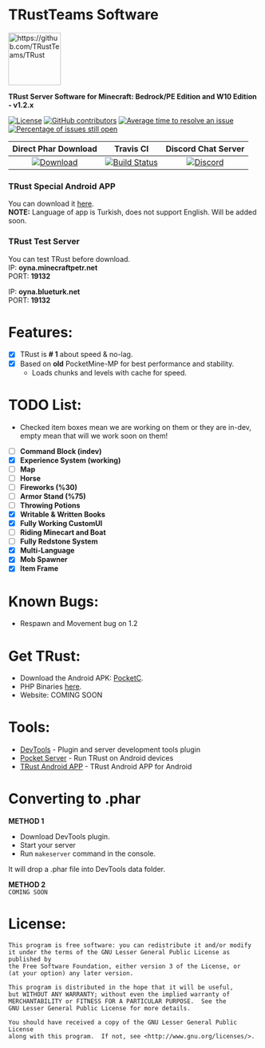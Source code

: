 # TRustTeams Software
<img src="https://i.hizliresim.com/2EMp8v.png" alt="https://github.com/TRustTeams/TRust" title="Aimeos" align="center" height="105">


**TRust Server Software for Minecraft: Bedrock/PE Edition and W10 Edition - v1.2.x**

[![License](https://img.shields.io/github/license/TRustTeams/TRust.svg)](https://github.com/TRustTeams/TRust/blob/master/LICENSE)
[![GitHub contributors](https://img.shields.io/github/contributors/TRustTeams/TRust.svg)](https://github.com/TRustTeams/TRust/graphs/contributors)
[![Average time to resolve an issue](http://isitmaintained.com/badge/resolution/TRustTeams/TRust.svg)](http://isitmaintained.com/project/TRustTeams/TRust "Average time to resolve an issue")
[![Percentage of issues still open](http://isitmaintained.com/badge/open/TRustTeams/TRust.svg)](http://isitmaintained.com/project/TRustTeams/TRust "Percentage of issues still open")

| Direct Phar Download | Travis CI | Discord Chat Server |
| :---: | :---: | :---: |
[![Download](https://img.shields.io/badge/download-latest-blue.svg)](https://pocket-mp.com) | [![Build Status](https://travis-ci.org/DarkSystem-PE/DarkSystem.svg?branch=master)](https://travis-ci.org/TRustTeams/TRust) | [![Discord](https://camo.githubusercontent.com/455152269a0ed38255ed15e375084d4dd08e0c98/68747470733a2f2f696d672e736869656c64732e696f2f62616467652f636861742d6f6e253230646973636f72642d3732383944412e737667)](https://discord.gg/DmV26sg) | 

### TRust Special Android APP
You can download it [here](https://app.box.com/s/nblnvrtaugrgqqxidozvgkl6iopmel9e).<br>
**NOTE:** Language of app is Turkish, does not support English. Will be added soon.<br>

### TRust Test Server
You can test TRust before download.<br>
IP: **oyna.minecraftpetr.net**<br>
PORT: **19132**<br>

IP: **oyna.blueturk.net**<br>
PORT: **19132**<br>


# Features:
- [x] TRust is **# 1** about speed & no-lag.
- [x] Based on **old** PocketMine-MP for best performance and stability.
  * Loads chunks and levels with cache for speed.

# TODO List:
- Checked item boxes mean we are working on them or they are in-dev, empty mean that will we work soon on them!
- [ ] **Command Block (indev)**
- [x] **Experience System (working)**
- [ ] **Map**
- [ ] **Horse**
- [ ] **Fireworks (%30)**
- [ ] **Armor Stand (%75)**
- [ ] **Throwing Potions**
- [x] **Writable & Written Books**
- [x] **Fully Working CustomUI**
- [ ] **Riding Minecart and Boat**
- [ ] **Fully Redstone System**
- [x] **Multi-Language**
- [x] **Mob Spawner**
- [x] **Item Frame**

# Known Bugs:
- Respawn and Movement bug on 1.2

# Get TRust:
- Download the Android APK: [PocketC](https://app.box.com/s/nblnvrtaugrgqqxidozvgkl6iopmel9e).
- PHP Binaries [here](https://github.com/LeverylTeam/PHP7-Binaries).
- Website: COMING SOON

# Tools:
- [DevTools](https://github.com/pmmp/PocketMine-DevTools) - Plugin and server development tools plugin
- [Pocket Server](https://github.com/fengberd/MinecraftPEServer) - Run TRust on Android devices
- [TRust Android APP](https://app.box.com/s/nblnvrtaugrgqqxidozvgkl6iopmel9e) - TRust Android APP for Android

# Converting to .phar
**METHOD 1**
- Download DevTools plugin.
- Start your server 
- Run `makeserver` command in the console.

It will drop a .phar file into DevTools data folder.

**METHOD 2**<br>
`COMING SOON`

# License:
```
This program is free software: you can redistribute it and/or modify
it under the terms of the GNU Lesser General Public License as published by
the Free Software Foundation, either version 3 of the License, or
(at your option) any later version.

This program is distributed in the hope that it will be useful,
but WITHOUT ANY WARRANTY; without even the implied warranty of
MERCHANTABILITY or FITNESS FOR A PARTICULAR PURPOSE.  See the
GNU Lesser General Public License for more details.

You should have received a copy of the GNU Lesser General Public License
along with this program.  If not, see <http://www.gnu.org/licenses/>.
```
